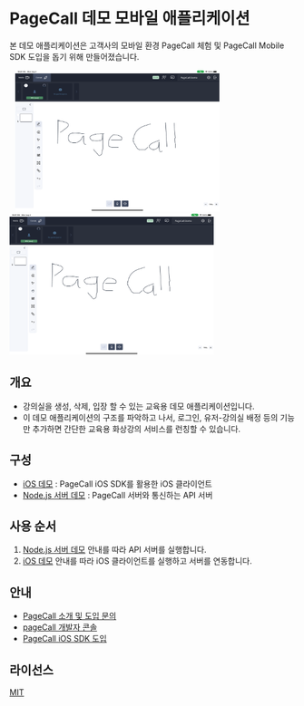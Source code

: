 # PageCall 데모 모바일 애플리케이션

본 데모 애플리케이션은 고객사의 모바일 환경 PageCall 체험 및 PageCall Mobile SDK 도입을 돕기 위해 만들어졌습니다.

<img src="./assets/pagecall.png"  width="360" height="250" hspace="10"><img src="./assets/pagecall.png"  width="360" height="250">

## 개요

- 강의실을 생성, 삭제, 입장 할 수 있는 교육용 데모 애플리케이션입니다.
- 이 데모 애플리케이션의 구조를 파악하고 나서, 로그인, 유저-강의실 배정 등의 기능만 추가하면 간단한 교육용 화상강의 서비스를 런칭할 수 있습니다.
 
## 구성

- [iOS 데모](./ios) : PageCall iOS SDK를 활용한 iOS 클라이언트
- [Node.js 서버 데모](./server) : PageCall 서버와 통신하는 API 서버

## 사용 순서
1. [Node.js 서버 데모](./server) 안내를 따라 API 서버를 실행합니다.
2. [iOS 데모](./ios) 안내를 따라 iOS 클라이언트를 실행하고 서버를 연동합니다.

## 안내

- [PageCall 소개 및 도입 문의](https://pagecall.net/)
- [pageCall 개발자 콘솔](https://console.pagecall.net/)
- [PageCall iOS SDK 도입](https://github.com/pplink/pagecall-ios-example)

## 라이선스
[MIT](./LICENSE)
